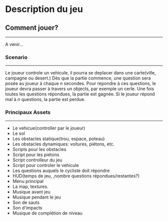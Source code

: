 # Description du jeu

## Comment jouer?
------
A venir...

### Scenario
------
Le joueur controle un vehicule, il pourra se deplacer dans une carte(ville, campagne ou desert.)
Dès que la partie commence, une question sera posée au joueur à chaque n secondes.
Pour repondre à ces questions, le joueur devra passer à travers un objects, par exemple un cerle.
Une fois toutes les questions répondues, la partie est gagnée.
Si le joueur répond mal à n questions, la partie est perdue.

### Principaux Assets
------
* Le vehicue(controller par le joueur)
* Le sol
* Les obstacles statique(trou, espace, poteau)
* Les obstacles dynamiques: voitures, piétons, etc.
* Scripts pour les obstacles
* Script pour les piétons
* Script controlleur du jeu
* Script pour controler le vehicule
* Les questions auquels le cycliste doit répondre
* HUD(temps de jeu, ,nombre questions répondues/restantes?)
* Menu principal
* La map, textures.
* Musique avant jeu
* Musique pendant le jeu
* Son de sauts
* Son d'impacts
* Musique de complétion de niveau

